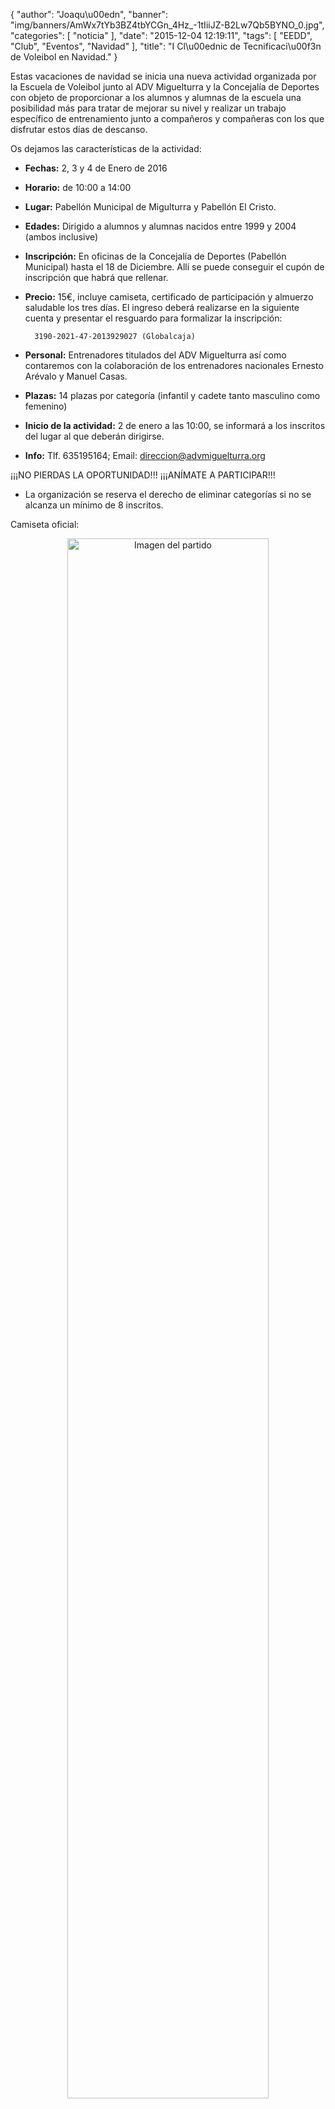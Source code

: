 {
  "author": "Joaqu\u00edn", 
  "banner": "img/banners/AmWx7tYb3BZ4tbYCGn_4Hz_-1tIiiJZ-B2Lw7Qb5BYNO_0.jpg", 
  "categories": [
    "noticia"
  ], 
  "date": "2015-12-04 12:19:11", 
  "tags": [
    "EEDD", 
    "Club", 
    "Eventos", 
    "Navidad"
  ], 
  "title": "I Cl\u00ednic de Tecnificaci\u00f3n de Voleibol en Navidad."
}

Estas vacaciones de navidad se inicia una nueva actividad organizada por la Escuela de Voleibol junto al ADV Miguelturra y la Concejalía de Deportes con objeto de proporcionar a los alumnos y alumnas de la escuela una posibilidad más para tratar de mejorar su nivel y realizar un trabajo específico de entrenamiento junto a compañeros y compañeras con los que disfrutar estos días de descanso.

Os dejamos las características de la actividad:

- <b>Fechas:</b> 2, 3 y 4 de Enero de 2016

- <b>Horario:</b> de 10:00 a 14:00

- <b>Lugar:</b> Pabellón Municipal de Migulturra y Pabellón El Cristo.

- <b>Edades:</b> Dirigido a alumnos y alumnas nacidos entre 1999 y 2004 (ambos inclusive)

- <b>Inscripción:</b> En oficinas de la Concejalía de Deportes (Pabellón Municipal) hasta el 18 de Diciembre. Allí se puede conseguir el cupón de inscripción que habrá que rellenar.

- <b>Precio:</b> 15€, incluye camiseta, certificado de participación y almuerzo saludable los tres días. El ingreso deberá realizarse en la siguiente cuenta y presentar el resguardo para formalizar la inscripción:

        3190-2021-47-2013929027 (Globalcaja)

- <b>Personal:</b> Entrenadores titulados del ADV Miguelturra así como contaremos con la colaboración de los entrenadores nacionales Ernesto Arévalo y Manuel Casas.

- <b>Plazas:</b> 14 plazas por categoría (infantil y cadete tanto masculino como femenino)

- <b>Inicio de la actividad:</b> 2 de enero a las 10:00, se informará a los inscritos del lugar al que deberán dirigirse.

- <b>Info:</b> Tlf. 635195164;
Email: direccion@advmiguelturra.org

¡¡¡NO PIERDAS LA OPORTUNIDAD!!! ¡¡¡ANÍMATE A PARTICIPAR!!!


* La organización se reserva el derecho de eliminar categorías si no se alcanza un mínimo de 8 inscritos.

Camiseta oficial:
<center>
<a target="_new" href="http://www.advmiguelturra.org/drupal/sites/default/files/AmWx7tYb3BZ4tbYCGn_4Hz_-1tIiiJZ-B2Lw7Qb5BYNO_0.jpg"> 
<img alt="Imagen del partido" width="80%" align="center" src="http://www.advmiguelturra.org/drupal/sites/default/files/AmWx7tYb3BZ4tbYCGn_4Hz_-1tIiiJZ-B2Lw7Qb5BYNO_0.jpg"/> </a> </center>







